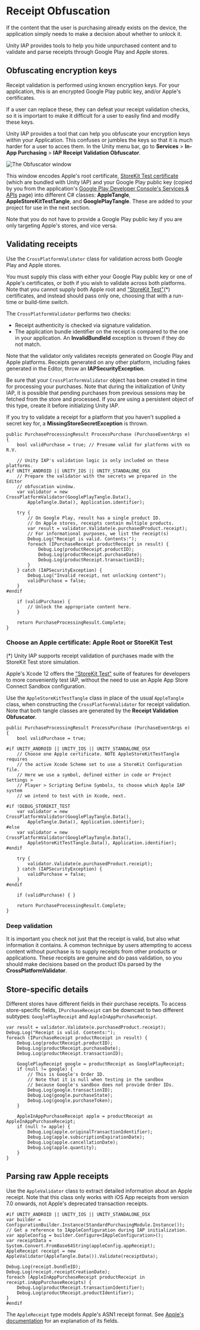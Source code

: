 # Receipt Obfuscation

If the content that the user is purchasing already exists on the device, the application simply needs to make a decision about whether to unlock it.

Unity IAP provides tools to help you hide unpurchased content and to validate and parse receipts through Google Play and Apple stores.

## Obfuscating encryption keys

Receipt validation is performed using known encryption keys. For your application, this is an encrypted Google Play public key, and/or Apple's certificates.

If a user can replace these, they can defeat your receipt validation checks, so it is important to make it difficult for a user to easily find and modify these keys.

Unity IAP provides a tool that can help you obfuscate your encryption keys within your Application. This confuses or jumbles the keys so that it is much harder for a user to acces them. In the Unity menu bar, go to __Services__ > __In-App Purchasing__ > __IAP Receipt Validation Obfuscator__.


![The Obfuscator window](images/IAPObfuscator.png)

This window encodes Apple's root certificate, [StoreKit Test certificate](https://developer.apple.com/documentation/Xcode/setting-up-storekit-testing-in-xcode) (which are bundled with Unity IAP) and your Google Play public key (copied by you from the application's [Google Play Developer Console's Services &amp; APIs](https://developer.android.com/google/play/licensing/setting-up.html) page) into different C# classes: __AppleTangle__, __AppleStoreKitTestTangle__, and __GooglePlayTangle__. These are added to your project for use in the next section.

Note that you do not have to provide a Google Play public key if you are only targeting Apple's stores, and vice versa.

## Validating receipts

Use the `CrossPlatformValidator` class for validation across both Google Play and Apple stores.

You must supply this class with either your Google Play public key or one of Apple's certificates, or both if you wish to validate across both platforms. Note that you cannot supply both Apple root and ["StoreKit Test"](https://developer.apple.com/documentation/Xcode/setting-up-storekit-testing-in-xcode)(*) certificates, and instead should pass only one, choosing that with a run-time or build-time switch.

The `CrossPlatformValidator` performs two checks:

* Receipt authenticity is checked via signature validation.
* The application bundle identifier on the receipt is compared to the one in your application. An **InvalidBundleId** exception is thrown if they do not match.

Note that the validator only validates receipts generated on Google Play and Apple platforms. Receipts generated on any other platform, including fakes generated in the Editor, throw an __IAPSecurityException__.

Be sure that your `CrossPlatformValidator` object has been created in time for processing your purchases. Note that during the initialization of Unity IAP, it is possible that pending purchases from previous sessions may be fetched from the store and processed. If you are using a persistent object of this type, create it before initializing Unity IAP.

If you try to validate a receipt for a platform that you haven't supplied a secret key for, a __MissingStoreSecretException__ is thrown.

````
public PurchaseProcessingResult ProcessPurchase (PurchaseEventArgs e)
{
    bool validPurchase = true; // Presume valid for platforms with no R.V.

    // Unity IAP's validation logic is only included on these platforms.
#if UNITY_ANDROID || UNITY_IOS || UNITY_STANDALONE_OSX
    // Prepare the validator with the secrets we prepared in the Editor
    // obfuscation window.
    var validator = new CrossPlatformValidator(GooglePlayTangle.Data(),
        AppleTangle.Data(), Application.identifier);

    try {
        // On Google Play, result has a single product ID.
        // On Apple stores, receipts contain multiple products.
        var result = validator.Validate(e.purchasedProduct.receipt);
        // For informational purposes, we list the receipt(s)
        Debug.Log("Receipt is valid. Contents:");
        foreach (IPurchaseReceipt productReceipt in result) {
            Debug.Log(productReceipt.productID);
            Debug.Log(productReceipt.purchaseDate);
            Debug.Log(productReceipt.transactionID);
        }
    } catch (IAPSecurityException) {
        Debug.Log("Invalid receipt, not unlocking content");
        validPurchase = false;
    }
#endif

    if (validPurchase) {
        // Unlock the appropriate content here.
    }

    return PurchaseProcessingResult.Complete;
}

````

### Choose an Apple certificate: Apple Root or StoreKit Test

(*)  Unity IAP supports receipt validation of purchases made with the StoreKit Test store simulation.

Apple's Xcode 12 offers the ["StoreKit Test"](https://developer.apple.com/documentation/Xcode/setting-up-storekit-testing-in-xcode) suite of features for developers to more conveniently test IAP, without the need to use an Apple App Store Connect Sandbox configuration.

Use the `AppleStoreKitTestTangle` class in place of the usual `AppleTangle` class, when constructing the `CrossPlatformValidator` for receipt validation. Note that both tangle classes are generated by the **Receipt Validation Obfuscator**.

````
public PurchaseProcessingResult ProcessPurchase (PurchaseEventArgs e)
{
    bool validPurchase = true;

#if UNITY_ANDROID || UNITY_IOS || UNITY_STANDALONE_OSX
    // Choose one Apple certificate. NOTE AppleStoreKitTestTangle requires
    // the active Xcode Scheme set to use a StoreKit Configuration file.
    // Here we use a symbol, defined either in code or Project Settings >
    // Player > Scripting Define Symbols, to choose which Apple IAP system
    // we intend to test with in Xcode, next.

#if !DEBUG_STOREKIT_TEST
    var validator = new CrossPlatformValidator(GooglePlayTangle.Data(),
        AppleTangle.Data(), Application.identifier);
#else
    var validator = new CrossPlatformValidator(GooglePlayTangle.Data(),
        AppleStoreKitTestTangle.Data(), Application.identifier);
#endif

    try {
        validator.Validate(e.purchasedProduct.receipt);
    } catch (IAPSecurityException) {
        validPurchase = false;
    }
#endif

    if (validPurchase) { }

    return PurchaseProcessingResult.Complete;
}

````


### Deep validation

It is important you check not just that the receipt is valid, but also what information it contains. A common technique by users attempting to access content without purchase is to supply receipts from other products or applications. These receipts are genuine and do pass validation, so you should make decisions based on the product IDs parsed by the __CrossPlatformValidator__.

## Store-specific details

Different stores have different fields in their purchase receipts. To access store-specific fields, `IPurchaseReceipt` can be downcast to two different subtypes: `GooglePlayReceipt` and `AppleInAppPurchaseReceipt`.

````
var result = validator.Validate(e.purchasedProduct.receipt);
Debug.Log("Receipt is valid. Contents:");
foreach (IPurchaseReceipt productReceipt in result) {
    Debug.Log(productReceipt.productID);
    Debug.Log(productReceipt.purchaseDate);
    Debug.Log(productReceipt.transactionID);

    GooglePlayReceipt google = productReceipt as GooglePlayReceipt;
    if (null != google) {
        // This is Google's Order ID.
        // Note that it is null when testing in the sandbox
        // because Google's sandbox does not provide Order IDs.
        Debug.Log(google.transactionID);
        Debug.Log(google.purchaseState);
        Debug.Log(google.purchaseToken);
    }

    AppleInAppPurchaseReceipt apple = productReceipt as AppleInAppPurchaseReceipt;
    if (null != apple) {
        Debug.Log(apple.originalTransactionIdentifier);
        Debug.Log(apple.subscriptionExpirationDate);
        Debug.Log(apple.cancellationDate);
        Debug.Log(apple.quantity);
    }
}
````

## Parsing raw Apple receipts

Use the `AppleValidator` class to extract detailed information about an Apple receipt. Note that this class only works with iOS App receipts from version 7.0 onwards, not Apple's deprecated transaction receipts.

````
#if UNITY_ANDROID || UNITY_IOS || UNITY_STANDALONE_OSX
var builder = ConfigurationBuilder.Instance(StandardPurchasingModule.Instance());
// Get a reference to IAppleConfiguration during IAP initialization.
var appleConfig = builder.Configure<IAppleConfiguration>();
var receiptData = System.Convert.FromBase64String(appleConfig.appReceipt);
AppleReceipt receipt = new AppleValidator(AppleTangle.Data()).Validate(receiptData);

Debug.Log(receipt.bundleID);
Debug.Log(receipt.receiptCreationDate);
foreach (AppleInAppPurchaseReceipt productReceipt in receipt.inAppPurchaseReceipts) {
    Debug.Log(productReceipt.transactionIdentifier);
    Debug.Log(productReceipt.productIdentifier);
}
#endif
````

The `AppleReceipt` type models Apple's ASN1 receipt format. See [Apple's documentation](https://developer.apple.com/library/ios/releasenotes/General/ValidateAppStoreReceipt/Chapters/ReceiptFields.html#/apple_ref/doc/uid/TP40010573-CH106-SW1) for an explanation of its fields.
